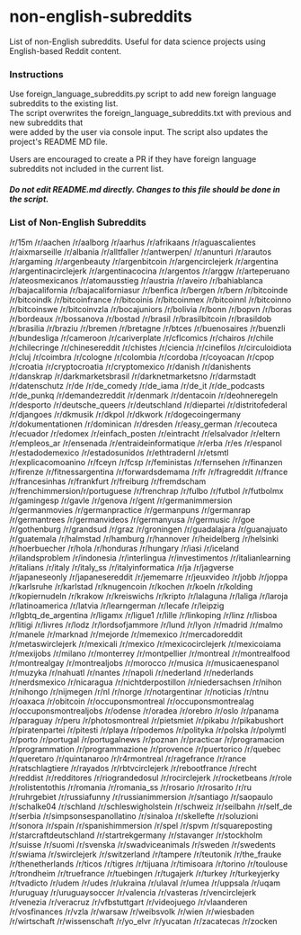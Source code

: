 #  non-english-subreddits 
List  of  non-English  subreddits.  Useful  for  data  science  projects  using  English-based  Reddit  content. 
 
###  Instructions 
Use  foreign_language_subreddits.py  script  to  add  new  foreign  language  subreddits  to  the  existing  list.   
The  script  overwrites  the  foreign_language_subreddits.txt  with  previous  and  new  subreddits  that   
were  added  by  the  user  via  console  input.  The  script  also  updates  the  project's  README  MD  file. 
 
Users  are  encouraged  to  create  a  PR  if  they  have  foreign  language  subreddits  not  included  in  the  current  list. 
 
#####  Do  not  edit  README.md  directly.  Changes  to  this  file  should  be  done  in  the  script. 
 
###  List  of  Non-English  Subreddits
/r/15m
/r/aachen
/r/aalborg
/r/aarhus
/r/afrikaans
/r/aguascalientes
/r/aixmarseille
/r/albania
/r/alltfaller
/r/antwerpen/
/r/anunturi
/r/arautos
/r/argaming
/r/argenbeauty
/r/argenbitcoin
/r/argencirclejerk
/r/argentina
/r/argentinacirclejerk
/r/argentinacocina
/r/argentos
/r/arggw
/r/arteperuano
/r/ateosmexicanos
/r/atomausstieg
/r/austria
/r/aveiro
/r/bahiablanca
/r/bajacalifornia
/r/bajacaliforniasur
/r/benfica
/r/bergen
/r/bern
/r/bitcoinde
/r/bitcoindk
/r/bitcoinfrance
/r/bitcoinis
/r/bitcoinmex
/r/bitcoinnl
/r/bitcoinno
/r/bitcoinswe
/r/bitcoinvzla
/r/bocajuniors
/r/bolivia
/r/bonn
/r/bopvn
/r/boras
/r/bordeaux
/r/bossanova
/r/bostad
/r/brasil
/r/brasilbitcoin
/r/brasildob
/r/brasilia
/r/braziu
/r/bremen
/r/bretagne
/r/btces
/r/buenosaires
/r/buenzli
/r/bundesliga
/r/cameroon
/r/cariverplate
/r/cflcomics
/r/chairos
/r/chile
/r/chilecringe
/r/chinesereddit
/r/chistes
/r/ciencia
/r/cinefilos
/r/circuloidiota
/r/cluj
/r/coimbra
/r/cologne
/r/colombia
/r/cordoba
/r/coyoacan
/r/cpop
/r/croatia
/r/cryptocroatia
/r/cryptomexico
/r/danish
/r/danishents
/r/danskrap
/r/darkmarketsbrasil
/r/darknetmarketsno
/r/darmstadt
/r/datenschutz
/r/de
/r/de_comedy
/r/de_iama
/r/de_it
/r/de_podcasts
/r/de_punkq
/r/demandezreddit
/r/denmark
/r/dentacoin
/r/deohneregeln
/r/desporto
/r/deutsche_queers
/r/deutschland
/r/diepartei
/r/distritofederal
/r/djangoes
/r/dkmusik
/r/dkpol
/r/dkwork
/r/dogecoingermany
/r/dokumentationen
/r/dominican
/r/dresden
/r/easy_german
/r/ecouteca
/r/ecuador
/r/edomex
/r/einfach_posten
/r/eintracht
/r/elsalvador
/r/eltern
/r/empleos_ar
/r/ensenada
/r/entraideinformatique
/r/erba
/r/es
/r/espanol
/r/estadodemexico
/r/estadosunidos
/r/ethtradernl
/r/etsmtl
/r/explicacomoanino
/r/fceyn
/r/fcsp
/r/feministas
/r/fernsehen
/r/finanzen
/r/firenze
/r/fitnessargentina
/r/forwardsdemama
/r/fr
/r/fragreddit
/r/france
/r/francesinhas
/r/frankfurt
/r/freiburg
/r/fremdscham
/r/frenchimmersion/r/portuguese
/r/frenchrap
/r/fulbo
/r/futbol
/r/futbolmx
/r/gamingesp
/r/gavle
/r/genova
/r/gent
/r/germanimmersion
/r/germanmovies
/r/germanpractice
/r/germanpuns
/r/germanrap
/r/germantrees
/r/germanvideos
/r/germanyusa
/r/germusic
/r/goe
/r/gothenburg
/r/grandsud
/r/graz
/r/groningen
/r/guadalajara
/r/guanajuato
/r/guatemala
/r/halmstad
/r/hamburg
/r/hannover
/r/heidelberg
/r/helsinki
/r/hoerbuecher
/r/hola
/r/honduras
/r/hungary
/r/iasi
/r/iceland
/r/ilandsproblem
/r/indonesia
/r/interlingua
/r/investimentos
/r/italianlearning
/r/italians
/r/italy
/r/italy_ss
/r/italyinformatica
/r/ja
/r/jagverse
/r/japaneseonly
/r/japanesereddit
/r/jememarre
/r/jeuxvideo
/r/jobb
/r/joppa
/r/karlsruhe
/r/karlstad
/r/knugencoin
/r/kochen
/r/koeln
/r/kolding
/r/kopiernudeln
/r/krakow
/r/kreiswichs
/r/kripto
/r/lalaguna
/r/laliga
/r/laroja
/r/latinoamerica
/r/latvia
/r/learngerman
/r/lecafe
/r/leipzig
/r/lgbtq_de_argentina
/r/ligamx
/r/ligue1
/r/lille
/r/linkoping
/r/linz
/r/lisboa
/r/litigi
/r/livres
/r/lodz
/r/lordsofjammore
/r/lund
/r/lyon
/r/madrid
/r/malmo
/r/manele
/r/marknad
/r/mejorde
/r/memexico
/r/mercadoreddit
/r/metaswirclejerk
/r/mexicali
/r/mexico
/r/mexicocirclejerk
/r/mexicoiama
/r/mexijobs
/r/milano
/r/monterrey
/r/montpellier
/r/montreal
/r/montrealfood
/r/montrealgay
/r/montrealjobs
/r/morocco
/r/musica
/r/musicaenespanol
/r/muzyka
/r/nahuatl
/r/nantes
/r/napoli
/r/nederland
/r/nederlands
/r/nerdsmexico
/r/nicaragua
/r/nichtderpostillon
/r/niedersachsen
/r/nihon
/r/nihongo
/r/nijmegen
/r/nl
/r/norge
/r/notargentinar
/r/noticias
/r/ntnu
/r/oaxaca
/r/obitcoin
/r/occuponsmontreal
/r/occuponsmontrealag
/r/occuponsmontrealjobs
/r/odense
/r/oradea
/r/orebro
/r/oslo
/r/panama
/r/paraguay
/r/peru
/r/photosmontreal
/r/pietsmiet
/r/pikabu
/r/pikabushort
/r/piratenpartei
/r/pitesti
/r/playa
/r/podemos
/r/polityka
/r/polska
/r/polymtl
/r/porto
/r/portugal
/r/portugalnews
/r/poznan
/r/practicar
/r/programacion
/r/programmation
/r/programmazione
/r/provence
/r/puertorico
/r/quebec
/r/queretaro
/r/quintanaroo
/r/r4rmontreal
/r/ragefrance
/r/rance
/r/ratschlagtiere
/r/rayados
/r/rbtvcirclejerk
/r/rebootfrance
/r/recht
/r/reddist
/r/redditores
/r/riograndedosul
/r/rocirclejerk
/r/rocketbeans
/r/role
/r/rolistentothis
/r/romania
/r/romania_ss
/r/rosario
/r/rosarito
/r/ru
/r/ruhrgebiet
/r/russiafunny
/r/russianimmersion
/r/santiago
/r/saopaulo
/r/schalke04
/r/schland
/r/schleswigholstein
/r/schweiz
/r/seilbahn
/r/self_de
/r/serbia
/r/simpsonsespanollatino
/r/sinaloa
/r/skellefte
/r/soluzioni
/r/sonora
/r/spain
/r/spanishimmersion
/r/spel
/r/spvm
/r/squareposting
/r/starcraftdeutschland
/r/startrekgermany
/r/stavanger
/r/stockholm
/r/suisse
/r/suomi
/r/svenska
/r/swadviceanimals
/r/sweden
/r/swedents
/r/swiama
/r/swirclejerk
/r/switzerland
/r/tampere
/r/teutonik
/r/the_frauke
/r/thenetherlands
/r/ticos
/r/tigres
/r/tijuana
/r/timisoara
/r/torino
/r/toulouse
/r/trondheim
/r/truefrance
/r/tuebingen
/r/tugajerk
/r/turkey
/r/turkeyjerky
/r/tvadicto
/r/udem
/r/udes
/r/ukraina
/r/ulaval
/r/umea
/r/uppsala
/r/uqam
/r/uruguay
/r/uruguaysoccer
/r/valencia
/r/vasteras
/r/vencirclejerk
/r/venezia
/r/veracruz
/r/vfbstuttgart
/r/videojuego
/r/vlaanderen
/r/vosfinances
/r/vzla
/r/warsaw
/r/weibsvolk
/r/wien
/r/wiesbaden
/r/wirtschaft
/r/wissenschaft
/r/yo_elvr
/r/yucatan
/r/zacatecas
/r/zocken

